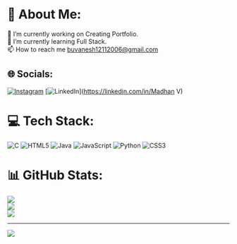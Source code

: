 # 💫 About Me:
🔭 I’m currently working on Creating Portfolio.<br>🌱 I’m currently learning Full Stack.<br>📫 How to reach me buvanesh12112006@gmail.com<br>


## 🌐 Socials:
[![Instagram](https://img.shields.io/badge/Instagram-%23E4405F.svg?logo=Instagram&logoColor=white)](https://instagram.com/buvanesh.mady) [![LinkedIn](https://img.shields.io/badge/LinkedIn-%230077B5.svg?logo=linkedin&logoColor=white)](https://linkedin.com/in/Madhan V) 

# 💻 Tech Stack:
![C](https://img.shields.io/badge/c-%2300599C.svg?style=for-the-badge&logo=c&logoColor=white) ![HTML5](https://img.shields.io/badge/html5-%23E34F26.svg?style=for-the-badge&logo=html5&logoColor=white) ![Java](https://img.shields.io/badge/java-%23ED8B00.svg?style=for-the-badge&logo=openjdk&logoColor=white) ![JavaScript](https://img.shields.io/badge/javascript-%23323330.svg?style=for-the-badge&logo=javascript&logoColor=%23F7DF1E) ![Python](https://img.shields.io/badge/python-3670A0?style=for-the-badge&logo=python&logoColor=ffdd54) ![CSS3](https://img.shields.io/badge/css3-%231572B6.svg?style=for-the-badge&logo=css3&logoColor=white)
# 📊 GitHub Stats:
![](https://github-readme-stats.vercel.app/api?username=Madhan1988&theme=dark&hide_border=false&include_all_commits=false&count_private=false)<br/>
![](https://github-readme-streak-stats.herokuapp.com/?user=Madhan1988&theme=dark&hide_border=false)<br/>
![](https://github-readme-stats.vercel.app/api/top-langs/?username=Madhan1988&theme=dark&hide_border=false&include_all_commits=false&count_private=false&layout=compact)

---
[![](https://visitcount.itsvg.in/api?id=Madhan1988&icon=0&color=0)](https://visitcount.itsvg.in)

<!-- Proudly created with GPRM ( https://gprm.itsvg.in ) -->
